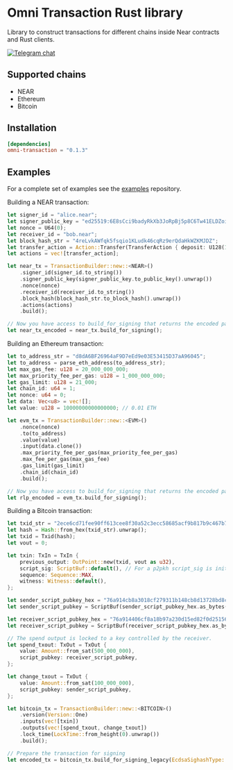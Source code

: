 # Omni Transaction Rust library

Library to construct transactions for different chains inside Near contracts and Rust clients.

[![Telegram chat][telegram-badge]][telegram-url]

[telegram-badge]: https://img.shields.io/endpoint?color=neon&style=for-the-badge&url=https://tg.sumanjay.workers.dev/chain_abstraction
[telegram-url]: https://t.me/chain_abstraction

## Supported chains

- NEAR
- Ethereum
- Bitcoin

## Installation

```toml
[dependencies]
omni-transaction = "0.1.3"
```

## Examples

For a complete set of examples see the [examples](https://github.com/Omni-rs/examples.git) repository.

Building a NEAR transaction:
```rust
let signer_id = "alice.near";
let signer_public_key = "ed25519:6E8sCci9badyRkXb3JoRpBj5p8C6Tw41ELDZoiihKEtp";
let nonce = U64(0);
let receiver_id = "bob.near";
let block_hash_str = "4reLvkAWfqk5fsqio1KLudk46cqRz9erQdaHkWZKMJDZ";
let transfer_action = Action::Transfer(TransferAction { deposit: U128(1) });
let actions = vec![transfer_action];

let near_tx = TransactionBuilder::new::<NEAR>()
    .signer_id(signer_id.to_string())
    .signer_public_key(signer_public_key.to_public_key().unwrap())
    .nonce(nonce)
    .receiver_id(receiver_id.to_string())
    .block_hash(block_hash_str.to_block_hash().unwrap())
    .actions(actions)
    .build();

// Now you have access to build_for_signing that returns the encoded payload
let near_tx_encoded = near_tx.build_for_signing();
```

Building an Ethereum transaction:

```rust
let to_address_str = "d8dA6BF26964aF9D7eEd9e03E53415D37aA96045";
let to_address = parse_eth_address(to_address_str);
let max_gas_fee: u128 = 20_000_000_000;
let max_priority_fee_per_gas: u128 = 1_000_000_000;
let gas_limit: u128 = 21_000;
let chain_id: u64 = 1;
let nonce: u64 = 0;
let data: Vec<u8> = vec![];
let value: u128 = 10000000000000000; // 0.01 ETH

let evm_tx = TransactionBuilder::new::<EVM>()
    .nonce(nonce)
    .to(to_address)
    .value(value)
    .input(data.clone())
    .max_priority_fee_per_gas(max_priority_fee_per_gas)
    .max_fee_per_gas(max_gas_fee)
    .gas_limit(gas_limit)
    .chain_id(chain_id)
    .build();

// Now you have access to build_for_signing that returns the encoded payload
let rlp_encoded = evm_tx.build_for_signing();
```

Building a Bitcoin transaction:

```rust
let txid_str = "2ece6cd71fee90ff613cee8f30a52c3ecc58685acf9b817b9c467b7ff199871c";
let hash = Hash::from_hex(txid_str).unwrap();
let txid = Txid(hash);
let vout = 0;

let txin: TxIn = TxIn {
    previous_output: OutPoint::new(txid, vout as u32),
    script_sig: ScriptBuf::default(), // For a p2pkh script_sig is initially empty.
    sequence: Sequence::MAX,
    witness: Witness::default(),
};

let sender_script_pubkey_hex = "76a914cb8a3018cf279311b148cb8d13728bd8cbe95bda88ac";
let sender_script_pubkey = ScriptBuf(sender_script_pubkey_hex.as_bytes().to_vec());

let receiver_script_pubkey_hex = "76a914406cf8a18b97a230d15ed82f0d251560a05bda0688ac";
let receiver_script_pubkey = ScriptBuf(receiver_script_pubkey_hex.as_bytes().to_vec());

// The spend output is locked to a key controlled by the receiver.
let spend_txout: TxOut = TxOut {
    value: Amount::from_sat(500_000_000),
    script_pubkey: receiver_script_pubkey,
};

let change_txout = TxOut {
    value: Amount::from_sat(100_000_000),
    script_pubkey: sender_script_pubkey,
};

let bitcoin_tx = TransactionBuilder::new::<BITCOIN>()
    .version(Version::One)
    .inputs(vec![txin])
    .outputs(vec![spend_txout, change_txout])
    .lock_time(LockTime::from_height(0).unwrap())
    .build();

// Prepare the transaction for signing
let encoded_tx = bitcoin_tx.build_for_signing_legacy(EcdsaSighashType::All);
```
